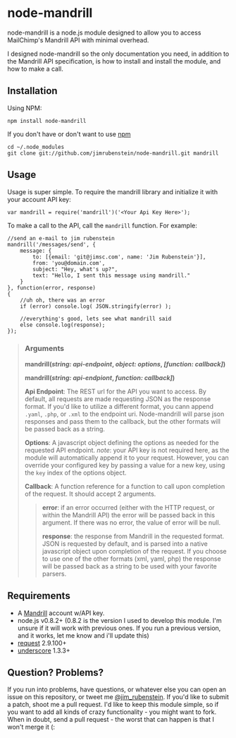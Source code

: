 # node-mandrill

node-mandrill is a node.js module designed to allow you to access MailChimp's
Mandrill API with minimal overhead.

I designed node-mandrill so the only documentation you need, in addition to the
Mandrill API specification, is how to install and install the module, and how
to make a call.

## Installation

Using NPM:

    npm install node-mandrill

If you don't have or don't want to use [npm](http://npmjs.org)

    cd ~/.node_modules
    git clone git://github.com/jimrubenstein/node-mandrill.git mandrill

## Usage

Usage is super simple.  To require the mandrill library and initialize it with
your account API key:

    var mandrill = require('mandrill')('<Your Api Key Here>');

To make a call to the API, call the `mandrill` function.  For example:

    //send an e-mail to jim rubenstein
    mandrill('/messages/send', {
        message: {
            to: [{email: 'git@jimsc.com', name: 'Jim Rubenstein'}],
            from: 'you@domain.com',
            subject: "Hey, what's up?",
            text: "Hello, I sent this message using mandrill."
        }
    }, function(error, response)
    {
        //uh oh, there was an error
        if (error) console.log( JSON.stringify(error) );

        //everything's good, lets see what mandrill said
        else console.log(response);
    });

> ### Arguments
> **mandrill(*string: api-endpoint*, *object: options*, *[function: callback]*)**
>
> **mandrill(*string: api-endpiont*, *function: callback]*)**
>
> **Api Endpoint**: The REST url for the API you want to access.  By default,
> all requests are made requesting JSON as the response format.  If you'd like
> to utilize a different format, you cann append `.yaml`, `.php`, or `.xml` to
> the endpoint uri.  Node-mandrill will parse json responses and pass them to
> the callback, but the other formats will be passed back as a string.
>
> **Options**: A javascript object defining the options as needed for the
> requested API endpoint.  *note*: your API key is not required here, as the
> module will automatically append it to your request.  However, you can
> override your configured key by passing a value for a new key, using the
> `key` index of the options object.
>
> **Callback**: A function reference for a function to call upon completion of
> the request.  It should accept 2 arguments.
>
> > **error**: if an error occurred (either with the HTTP request, or within
> > the Mandrill API) the error will be passed back in this argument.  If there
> > was no error, the value of error will be null.
> >
> > **response**: the response from Mandrill in the requested format.  JSON is
> > requested by default, and is parsed into a native javascript object upon
> > completion of the request.  If you choose to use one of the other formats
> > (xml, yaml, php) the response will be passed back as a string to be used
> > with your favorite parsers.
> >

## Requirements

- A [Mandrill](http://mandrill.com/) account w/API key.
- node.js v0.8.2+ (0.8.2 is the version I used to develop this module.  I'm
  unsure if it will work with previous ones.  If you run a previous version, and
  it works, let me know and i'll update this)
- [request](https://github.com/mikeal/request/) 2.9.100+
- [underscore](https://github.com/documentcloud/underscore/) 1.3.3+

## Question? Problems?

If you run into problems, have questions, or whatever else you can open an
issue on this repository, or tweet me
[@jim_rubenstein](http://twitter.com/jim_rubenstein).  If you'd like to submit
a patch, shoot me a pull request.  I'd like to keep this module simple, so if
you want to add all kinds of crazy functionality - you might want to fork.
When in doubt, send a pull request - the worst that can happen is that I won't
merge it (:

